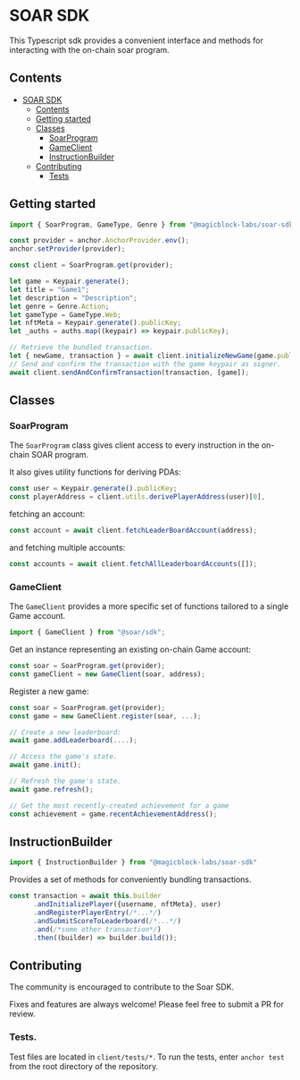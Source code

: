 # SOAR SDK

This Typescript sdk provides a convenient interface and methods for interacting with the on-chain soar program.

## Contents

- [SOAR SDK](#soar-sdk)
  - [Contents](#contents)
  - [Getting started](#getting-started)
  - [Classes](#classes)
    - [SoarProgram](#soarprogram)
    - [GameClient](#gameclient)
    - [InstructionBuilder](#instructionbuilder)
  - [Contributing](#contributing)
    - [Tests](#tests)

## Getting started

```typescript
import { SoarProgram, GameType, Genre } from "@magicblock-labs/soar-sdk";

const provider = anchor.AnchorProvider.env();
anchor.setProvider(provider);

const client = SoarProgram.get(provider);

let game = Keypair.generate();
let title = "Game1";
let description = "Description";
let genre = Genre.Action;
let gameType = GameType.Web; 
let nftMeta = Keypair.generate().publicKey;
let _auths = auths.map((keypair) => keypair.publicKey);

// Retrieve the bundled transaction.
let { newGame, transaction } = await client.initializeNewGame(game.publicKey, title, description, genre, gameType, nftMeta, _auths);
// Send and confirm the transaction with the game keypair as signer. 
await client.sendAndConfirmTransaction(transaction, [game]);
```

## Classes

### SoarProgram

The `SoarProgram` class gives client access to every instruction in the on-chain SOAR program.

It also gives utility functions for deriving PDAs:

```typescript
const user = Keypair.generate().publicKey;
const playerAddress = client.utils.derivePlayerAddress(user)[0],
```

fetching an account:

```typescript
const account = await client.fetchLeaderBoardAccount(address);
```

and fetching multiple accounts:

```typescript
const accounts = await client.fetchAllLeaderboardAccounts([]);
```

### GameClient

The `GameClient` provides a more specific set of functions tailored to a single Game account.

```typescript
import { GameClient } from "@soar/sdk";
```

Get an instance representing an existing on-chain Game account:

```typescript
const soar = SoarProgram.get(provider);
const gameClient = new GameClient(soar, address);
```

Register a new game:

```typescript
const soar = SoarProgram.get(provider);
const game = new GameClient.register(soar, ...);
```

```typescript
// Create a new leaderboard:
await game.addLeaderboard(....);

// Access the game's state.
await game.init();

// Refresh the game's state.
await game.refresh();

// Get the most recently-created achievement for a game
const achievement = game.recentAchievementAddress();
```

## InstructionBuilder

```typescript
import { InstructionBuilder } from "@magicblock-labs/soar-sdk"
```

Provides a set of methods for conveniently bundling transactions.

```typescript
const transaction = await this.builder
      .andInitializePlayer({username, nftMeta}, user)
      .andRegisterPlayerEntry(/*...*/)
      .andSubmitScoreToLeaderboard(/*...*/)
      .and(/*some other transaction*/)
      .then((builder) => builder.build());
```

## Contributing

The community is encouraged to contribute to the Soar SDK.

Fixes and features are always welcome! Please feel free to submit a PR for review.

### Tests.

Test files are located in `client/tests/*`. To run the tests, enter `anchor test` from the root directory of the repository.
